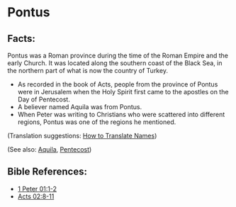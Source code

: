 # Pontus #

## Facts: ##

Pontus was a Roman province during the time of the Roman Empire and the early Church. It was located along the southern coast of the Black Sea, in the northern part of what is now the country of Turkey.

* As recorded in the book of Acts, people from the province of Pontus were in Jerusalem when the Holy Spirit first came to the apostles on the Day of Pentecost.
* A believer named Aquila was from Pontus.
* When Peter was writing to Christians who were scattered into different regions, Pontus was one of the regions he mentioned.

(Translation suggestions: [How to Translate Names](en/ta-vol1/translate/man/translate-names))

(See also: [Aquila](../other/aquila.md), [Pentecost](../other/pentecost.md)) 

## Bible References: ##

* [1 Peter 01:1-2](en/tn/1pe/help/01/01)
* [Acts 02:8-11](en/tn/act/help/02/08)